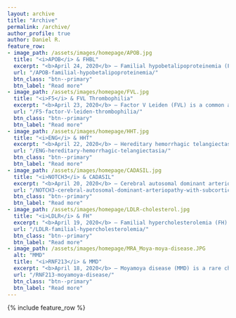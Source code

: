 ```yaml
---
layout: archive
title: "Archive"
permalink: /archive/
author_profile: true
author: Daniel R.
feature_row:
- image_path: /assets/images/homepage/APOB.jpg
  title: "<i>APOB</i> & FHBL"
  excerpt: "<b>April 24, 2020</b> – Familial hypobetalipoproteinemia (FHBL) is an autosomal codominant metabolic disorder..."
  url: "/APOB-familial-hypobetalipoproteinemia/"
  btn_class: "btn--primary"
  btn_label: "Read more"
- image_path: /assets/images/homepage/FVL.jpg
  title: "<i>F5</i> & FVL Thrombophilia"
  excerpt: "<b>April 23, 2020</b> – Factor V Leiden (FVL) is a common autosomal codominant thrombophilia characterized by..."
  url: "/F5-factor-V-leiden-thrombophilia/"
  btn_class: "btn--primary"
  btn_label: "Read more"
- image_path: /assets/images/homepage/HHT.jpg
  title: "<i>ENG</i> & HHT"
  excerpt: "<b>April 22, 2020</b> – Hereditary hemorrhagic telangiectasia (HHT), also known as Osler-Weber-Rendu syndrome..."
  url: "/ENG-hereditary-hemorrhagic-telangiectasia/"
  btn_class: "btn--primary"
  btn_label: "Read more"
- image_path: /assets/images/homepage/CADASIL.jpg
  title: "<i>NOTCH3</i> & CADASIL"
  excerpt: "<b>April 20, 2020</b> – Cerebral autosomal dominant arteriopathy with subcortical infarcts and leukoencephalopathy (CADASIL)..."
  url: "/NOTCH3-cerebral-autosomal-dominant-arteriopathy-with-subcortical-infarcts-and-leukoencephalopathy/"
  btn_class: "btn--primary"
  btn_label: "Read more"
- image_path: /assets/images/homepage/LDLR-cholesterol.jpg
  title: "<i>LDLR</i> & FH"
  excerpt: "<b>April 19, 2020</b> – Familial hypercholesterolemia (FH) is an lipoprotein metabolism genetic disorder..."
  url: "/LDLR-familial-hypercholesterolemia/"
  btn_class: "btn--primary"
  btn_label: "Read more"
- image_path: /assets/images/homepage/MRA_Moya-moya-disease.JPG
  alt: "MMD"
  title: "<i>RNF213</i> & MMD"
  excerpt: "<b>April 18, 2020</b> – Moyamoya disease (MMD) is a rare chronic occlusive cerebrovascular disease characterized by the..."
  url: "/RNF213-moyamoya-disease/"
  btn_class: "btn--primary"
  btn_label: "Read more"
---
```


{% include feature_row %}

